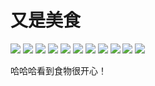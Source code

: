 # 又是美食

![](img/05e59006-582f-4110-927f-3929df2b21a6.jpg)
![](img/36fa7af2-7ef4-411b-a0a8-c2b68a807826.jpg)
![](img/95d1863e-7ee1-40f4-82e4-917acd4a1567.jpg)
![](img/34d80ae4-ffe3-4a7b-a7a3-f2e96100cb17.jpg)
![](img/f1a822be-6591-4e7b-8ada-dc9e9ec3a20d.jpg)
![](img/97abc9d3-f1e1-4876-a4fc-e15800048459.jpg)
![](img/8ab69eec-fbca-44cb-a62c-f2d9c96310b0.jpg)
![](img/3c0a37c0-4521-40c1-b84c-55ac26ac25a9.jpg)
![](img/7c1aad88-b355-4561-985f-167dccfdf027.jpg)
![](img/819fa4cc-707f-47c1-a1fa-efabe79a6473.jpg)
![](img/04a20afb-4861-4dbe-a6ac-ffb34e727b3f.jpg)

哈哈哈看到食物很开心！